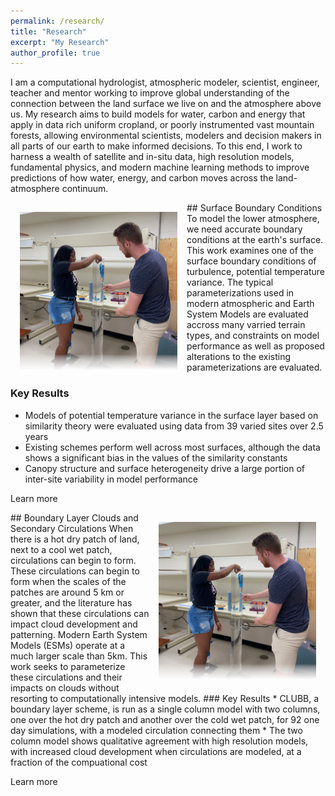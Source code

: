 ```yaml
---
permalink: /research/
title: "Research"
excerpt: "My Research"
author_profile: true
---
```


I am a computational hydrologist, atmospheric modeler, scientist, engineer, teacher and mentor working to improve global understanding of the connection between the land surface we live on and the atmosphere above us. My research aims to build models for water, carbon and energy that apply in data rich uniform cropland, or poorly instrumented vast mountain forests, allowing environmental scientists, modelers and decision makers in all parts of our earth to make informed decisions. To this end, I work to harness a wealth of satellite and in-situ data, high resolution models, fundamental physics, and modern machine learning methods to improve predictions of how water, energy, and carbon moves across the land-atmosphere continuum. 

<img src="../files/img_1.webp" alt="Image 1" style="float:left;max-width:50%;height:auto;padding:15px;"/>
## Surface Boundary Conditions
To model the lower atmosphere, we need accurate boundary conditions at the earth's surface. This work examines one of the surface boundary conditions of turbulence, potential temperature variance. The typical parameterizations used in modern atmospheric and Earth System Models are evaluated accross many varried terrain types, and constraints on model performance as well as proposed alterations to the existing parameterizations are evaluated.

### Key Results
* Models of potential temperature variance in the surface layer based on similarity theory were evaluated using data from 39 varied sites over 2.5 years
* Existing schemes perform well across most surfaces, although the data shows a significant bias in the values of the similarity constants
* Canopy structure and surface heterogeneity drive a large portion of inter-site variability in model performance

Learn more

<img src="../files/img_1.webp" alt="Image 1" style="float:right;max-width:50%;height:auto;padding:15px;"/>
## Boundary Layer Clouds and Secondary Circulations
When there is a hot dry patch of land, next to a cool wet patch, circulations can begin to form. These circulations can begin to form when the scales of the patches are around 5 km or greater, and the literature has shown that these circulations can impact cloud development and patterning. Modern Earth System Models (ESMs) operate at a much larger scale than 5km. This work seeks to parameterize these circulations and their impacts on clouds without resorting to computationally intensive models.
### Key Results
* CLUBB, a boundary layer scheme, is run as a single column model with two columns, one over the hot dry patch and another over the cold wet patch, for 92 one day simulations, with a modeled circulation connecting them
* The two column model shows qualitative agreement with high resolution models, with increased cloud development when circulations are modeled, at a fraction of the compuational cost

Learn more
